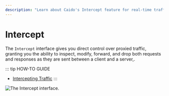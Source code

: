 ```yaml
---
description: "Learn about Caido's Intercept feature for real-time traffic inspection, modification, and control during security testing."
---
```


# Intercept

The `Intercept` interface gives you direct control over proxied traffic, granting you the ability to inspect, modify, forward, and drop both requests and responses as they are sent between a client and a server,.

::: tip HOW-TO GUIDE

- [Intercepting Traffic](/guides/intercept_traffic.md)
:::

<img alt="The Intercept interface." src="/_images/intercept_interface.png" center>
